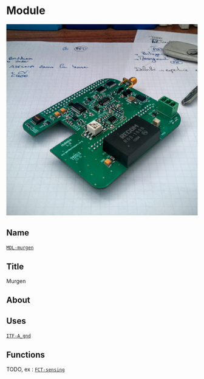 # Module
![](viewme.jpg)

## Name
[`MDL-murgen`]()

## Title
Murgen

## About

## Uses
[`ITF-A_gnd`](../../interfaces/ITF-A_gnd)

## Functions
TODO, ex : [`FCT-sensing`](../../functions/FCT-sensing)
